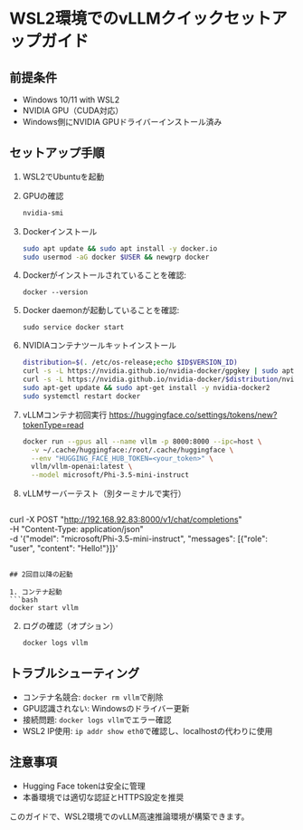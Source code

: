 # WSL2環境でのvLLMクイックセットアップガイド

## 前提条件
- Windows 10/11 with WSL2
- NVIDIA GPU（CUDA対応）
- Windows側にNVIDIA GPUドライバーインストール済み
 

## セットアップ手順

1. WSL2でUbuntuを起動

2. GPUの確認
   ```bash
   nvidia-smi
   ```

3. Dockerインストール
   ```bash
   sudo apt update && sudo apt install -y docker.io
   sudo usermod -aG docker $USER && newgrp docker
   ```
1. Dockerがインストールされていることを確認:
   ```
   docker --version
   ```
2. Docker daemonが起動していることを確認:
   ```
   sudo service docker start
   ```
4. NVIDIAコンテナツールキットインストール
   ```bash
   distribution=$(. /etc/os-release;echo $ID$VERSION_ID)
   curl -s -L https://nvidia.github.io/nvidia-docker/gpgkey | sudo apt-key add -
   curl -s -L https://nvidia.github.io/nvidia-docker/$distribution/nvidia-docker.list | sudo tee /etc/apt/sources.list.d/nvidia-docker.list
   sudo apt-get update && sudo apt-get install -y nvidia-docker2
   sudo systemctl restart docker
   ```

5. vLLMコンテナ初回実行
   https://huggingface.co/settings/tokens/new?tokenType=read
   ```bash
   docker run --gpus all --name vllm -p 8000:8000 --ipc=host \
     -v ~/.cache/huggingface:/root/.cache/huggingface \
     --env "HUGGING_FACE_HUB_TOKEN=<your_token>" \
     vllm/vllm-openai:latest \
     --model microsoft/Phi-3.5-mini-instruct
   ```

7. vLLMサーバーテスト（別ターミナルで実行）
   ```bash
curl -X POST "http://192.168.92.83:8000/v1/chat/completions" \
  -H "Content-Type: application/json" \
  -d '{"model": "microsoft/Phi-3.5-mini-instruct", "messages": [{"role": "user", "content": "Hello!"}]}'
   ```

## 2回目以降の起動

1. コンテナ起動
   ```bash
   docker start vllm
   ```

2. ログの確認（オプション）
   ```bash
   docker logs vllm
   ```

## トラブルシューティング
- コンテナ名競合: `docker rm vllm`で削除
- GPU認識されない: Windowsのドライバー更新
- 接続問題: `docker logs vllm`でエラー確認
- WSL2 IP使用: `ip addr show eth0`で確認し、localhostの代わりに使用

## 注意事項
- Hugging Face tokenは安全に管理
- 本番環境では適切な認証とHTTPS設定を推奨

このガイドで、WSL2環境でのvLLM高速推論環境が構築できます。
